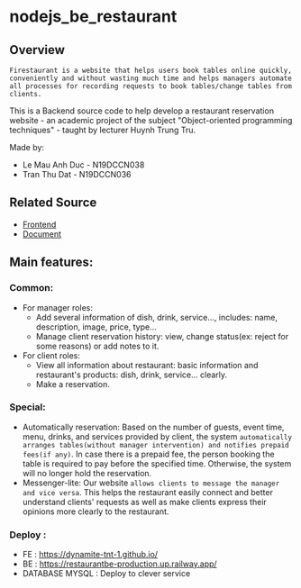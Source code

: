 # nodejs_be_restaurant
## Overview
`Firestaurant is a website that helps users book tables online quickly, conveniently and without wasting much time and helps managers automate all processes for recording requests to book tables/change tables from clients.`

This is a Backend source code to help develop a restaurant reservation website - an academic project of the subject "Object-oriented programming techniques" - taught by lecturer Huynh Trung Tru.

Made by:
  * Le Mau Anh Duc - N19DCCN038
  * Tran Thu Dat - N19DCCN036
## Related Source
  * [Frontend](https://github.com/DyNamite-TNT-1/hweight_mobile_app)
  * [Document](https://github.com/DyNamite-TNT-1/doc-restaurant-project)
## Main features:
### Common:
  * For manager roles:
    * Add several information of dish, drink, service..., includes: name, description, image, price, type...
    * Manage client reservation history: view, change status(ex: reject for some reasons) or add notes to it.
  * For client roles:
     * View all information about restaurant: basic information and restaurant's products: dish, drink, service... clearly.
     * Make a reservation.
### Special:
  * Automatically reservation: Based on the number of guests, event time, menu, drinks, and services provided by client, the system `automatically arranges tables(without manager intervention) and notifies prepaid fees(if any)`. In case there is a prepaid fee, the person booking the table is required to pay before the specified time. Otherwise, the system will no longer hold the reservation.
  * Messenger-lite: Our website `allows clients to message the manager and vice versa`. This helps the restaurant easily connect and better understand clients' requests as well as make clients express their opinions more clearly to the restaurant.
### Deploy :  
  * FE : https://dynamite-tnt-1.github.io/
  * BE : https://restaurantbe-production.up.railway.app/
  * DATABASE MYSQL : Deploy to clever service
